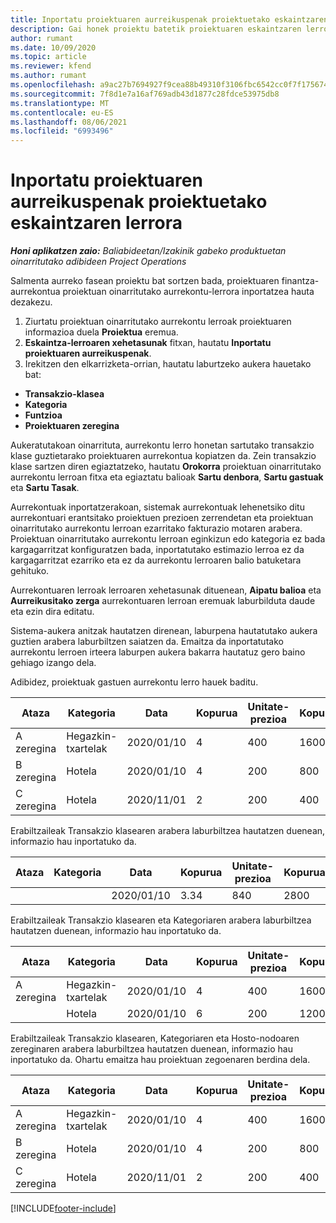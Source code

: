 ```yaml
---
title: Inportatu proiektuaren aurreikuspenak proiektuetako eskaintzaren lerrora
description: Gai honek proiektu batetik proiektuaren eskaintzaren lerro batera aurreikuspenak inportatzeari buruzko informazioa eskaintzen du.
author: rumant
ms.date: 10/09/2020
ms.topic: article
ms.reviewer: kfend
ms.author: rumant
ms.openlocfilehash: a9ac27b7694927f9cea88b49310f3106fbc6542cc0f7f1756744b970358c1057
ms.sourcegitcommit: 7f8d1e7a16af769adb43d1877c28fdce53975db8
ms.translationtype: MT
ms.contentlocale: eu-ES
ms.lasthandoff: 08/06/2021
ms.locfileid: "6993496"
---
```

# <a name="import-estimates-for-a-project-to-a-project-quote-line"></a>Inportatu proiektuaren aurreikuspenak proiektuetako eskaintzaren lerrora

_**Honi aplikatzen zaio:** Baliabideetan/Izakinik gabeko produktuetan oinarritutako adibideen Project Operations_


Salmenta aurreko fasean proiektu bat sortzen bada, proiektuaren finantza-aurrekontua proiektuan oinarritutako aurrekontu-lerrora inportatzea hauta dezakezu.

1. Ziurtatu proiektuan oinarritutako aurrekontu lerroak proiektuaren informazioa duela **Proiektua** eremua.
2. **Eskaintza-lerroaren xehetasunak** fitxan, hautatu **Inportatu proiektuaren aurreikuspenak**.
3. Irekitzen den elkarrizketa-orrian, hautatu laburtzeko aukera hauetako bat:

  - **Transakzio-klasea**
  - **Kategoria**
  - **Funtzioa** 
  - **Proiektuaren zeregina**

Aukeratutakoan oinarrituta, aurrekontu lerro honetan sartutako transakzio klase guztietarako proiektuaren aurrekontua kopiatzen da. Zein transakzio klase sartzen diren egiaztatzeko, hautatu **Orokorra** proiektuan oinarritutako aurrekontu lerroan fitxa eta egiaztatu balioak **Sartu denbora**, **Sartu gastuak** eta **Sartu Tasak**.

Aurrekontuak inportatzerakoan, sistemak aurrekontuak lehenetsiko ditu aurrekontuari erantsitako proiektuen prezioen zerrendetan eta proiektuan oinarritutako aurrekontu lerroan ezarritako fakturazio motaren arabera. Proiektuan oinarritutako aurrekontu lerroan eginkizun edo kategoria ez bada kargagarritzat konfiguratzen bada, inportatutako estimazio lerroa ez da kargagarritzat ezarriko eta ez da aurrekontu lerroaren balio batuketara gehituko.

Aurrekontuaren lerroak lerroaren xehetasunak dituenean, **Aipatu balioa** eta **Aurreikusitako zerga** aurrekontuaren lerroan eremuak laburbilduta daude eta ezin dira editatu.

Sistema-aukera anitzak hautatzen direnean, laburpena hautatutako aukera guztien arabera laburbiltzen saiatzen da. Emaitza da inportatutako aurrekontu lerroen irteera laburpen aukera bakarra hautatuz gero baino gehiago izango dela.

Adibidez, proiektuak gastuen aurrekontu lerro hauek baditu.

| Ataza | Kategoria | Data | Kopurua | Unitate-prezioa | Kopurua |
| --- | --- | --- | --- | --- | --- |
| A zeregina | Hegazkin-txartelak | 2020/01/10 | 4 | 400 | 1600 |
| B zeregina | Hotela | 2020/01/10 | 4 | 200 | 800 |
| C zeregina | Hotela | 2020/11/01 | 2 | 200 | 400 |

Erabiltzaileak Transakzio klasearen arabera laburbiltzea hautatzen duenean, informazio hau inportatuko da.

| Ataza | Kategoria | Data | Kopurua | Unitate-prezioa | Kopurua |
| --- | --- | --- | --- | --- | --- |
| | | 2020/01/10 | 3.34 | 840 | 2800 |

Erabiltzaileak Transakzio klasearen eta Kategoriaren arabera laburbiltzea hautatzen duenean, informazio hau inportatuko da.

| Ataza | Kategoria | Data | Kopurua | Unitate-prezioa | Kopurua |
| --- | --- | --- | --- | --- | --- |
| A zeregina | Hegazkin-txartelak | 2020/01/10 | 4 | 400 | 1600 |
| | Hotela | 2020/01/10 | 6 | 200 | 1200 |

Erabiltzaileak Transakzio klasearen, Kategoriaren eta Hosto-nodoaren zereginaren arabera laburbiltzea hautatzen duenean, informazio hau inportatuko da. Ohartu emaitza hau proiektuan zegoenaren berdina dela.

| Ataza | Kategoria | Data | Kopurua | Unitate-prezioa | Kopurua |
| --- | --- | --- | --- | --- | --- |
| A zeregina | Hegazkin-txartelak | 2020/01/10 | 4 | 400 | 1600 |
| B zeregina | Hotela | 2020/01/10 | 4 | 200 | 800 |
| C zeregina | Hotela | 2020/11/01 | 2 | 200 | 400 |


[!INCLUDE[footer-include](../includes/footer-banner.md)]

